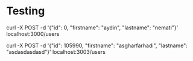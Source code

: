 # Testing
curl -X POST -d '{"id": 0, "firstname": "aydin", "lastname": "nemati"}' localhost:3000/users

curl -X POST -d '{"id": 105990, "firstname": "asgharfarhadi", "lastname": "asdasdasdasd"}' localhost:3003/users
